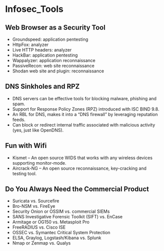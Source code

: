 # Infosec_Tools

## Web Browser as a Security Tool
* Groundspeed: application pentesting
* HttpFox: analyzer
* Live HTTP headers: analyzer
* HackBar: application pentesting
* Wappalyzer: application reconnaissance
* PassiveRecon: web site reconnaissance
* Shodan web site and plugin: reconnaissance

## DNS Sinkholes and RPZ
* DNS servers can be effective tools for blocking
malware, phishing and spam.
* Support for Response Policy Zones (RPZ) introduced
with ISC BIND 9.8.
* An RBL for DNS, makes it into a “DNS firewall” by
leveraging reputation feeds.
* Can block or redirect internal traffic associated with
malicious activity (yes, just like OpenDNS).

## Fun with Wifi
* Kismet
– An open source WIDS that works with any wireless devices
supporting monitor-mode.
* Aircrack-NG
– An open source reconnaissance, key-cracking and testing
tool.

## Do You Always Need the Commercial Product
* Suricata vs. Sourcefire
* Bro-NSM vs. FireEye
* Security Onion or OSSIM vs. commercial SIEMs
* SANS Investigative Forensic Toolkit (SIFT) vs. EnCase
* Armitage or OG150 vs. Metasploit Pro
* FreeRADIUS vs. Cisco ISE
* OSSEC vs. Symantec Critical System Protection
* ELSA, Graylog, Logstash/Kibana vs. Splunk
* Nmap or Zenmap vs. Qualys
